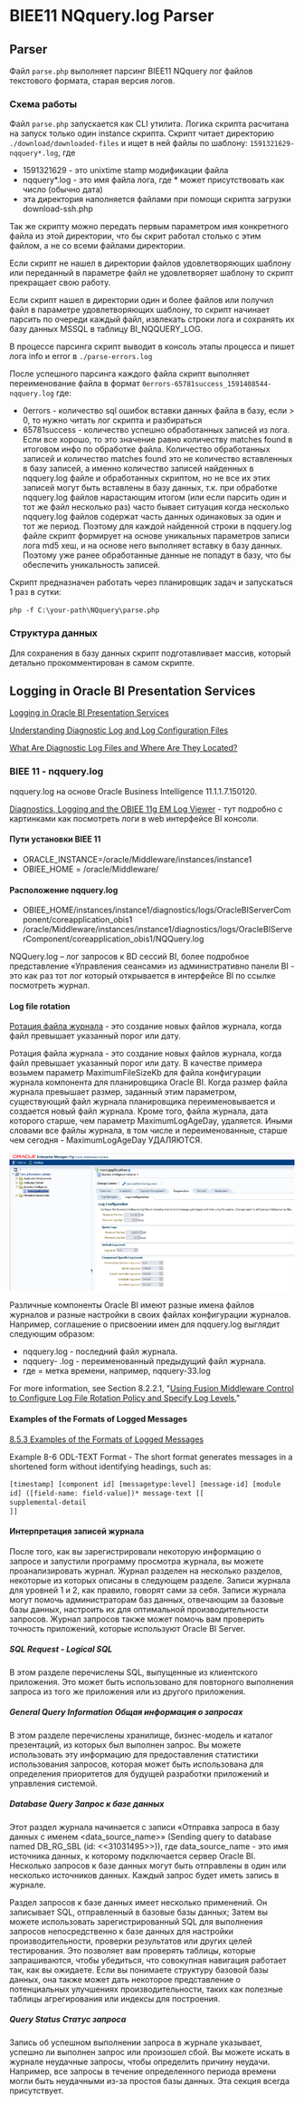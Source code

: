 BIEE11 NQquery.log Parser
=========================

## Parser 

Файл `parse.php` выполняет парсинг BIEE11 NQquery лог файлов текстового формата, старая версия логов.

### Схема работы

Файл `parse.php` запускается как CLI утилита. Логика скрипта расчитана на запуск только один instance скрипта. Скрипт читает директорию `./download/downloaded-files` и ищет в ней файлы по шаблону: `1591321629-nqquery*.log`, где

- 1591321629 - это unixtime stamp модификации файла
- nqquery*.log - это имя файла лога, где * может присутствовать как число (обычно дата)
- эта директория наполняется файлами при помощи скрипта загрузки download-ssh.php

Так же скрипту можно передать первым параметром имя конкретного файла из этой директории, что бы скрит работал столько с этим файлом, а не со всеми файлами директории.

Если скрипт не нашел в директории файлов удовлетворяющих шаблону или переданный в параметре файл не удовлетворяет шаблону то скрипт прекращает свою работу.

Если скрипт нашел в директории один и более файлов или получил файл в параметре удовлетворяющих шаблону, то скрипт начинает парсить по очереди каждый файл, извлекать строки лога и сохранять их базу данных MSSQL в таблицу BI_NQQUERY_LOG.

В процессе парсинга скрипт выводит в консоль этапы процесса и пишет лога info и error в `./parse-errors.log`

После успешного парсинга каждого файла скрипт выполняет переименование файла в формат `0errors-65781success_1591408544-nqquery.log` где:

- 0errors - количество sql ошибок вставки данных файла в базу, если > 0, то нужно читать лог скрипта и разбираться
- 65781success - количество успешно обработанных записей из лога. Если все хорошо, то это значение равно количеству matches found в итоговом инфо по обработке файла. Количество обработанных записей и количество matches found это не количество вставленных в базу записей, а именно количество записей найденных в nqquery.log файле и обработанных скриптом, но не все их этих записей могут быть вставлены в базу данных, т.к. при обработке nqquery.log файлов нарастающим итогом (или если парсить один и тот же файл несколько раз) часто бывает ситуация когда несколько nqquery.log файлов содержат часть данных одинаковых за один и тот же период. Поэтому для каждой найденной строки в nqquery.log файле скрипт формирует на основе уникальных параметров записи лога md5 хеш, и на основе него выполняет вставку в базу данных. Поэтому уже ранее обработанные данные не попадут в базу, что бы обеспечить уникальность записей.

Скрипт предназначен работать через планировщик задач и запускаться 1 раз в сутки:

`php -f C:\your-path\NQquery\parse.php`

### Структура данных

Для сохранения в базу данных скрипт подготавливает массив, который детально прокомментирован в самом скрипте.


## Logging in Oracle BI Presentation Services

[Logging in Oracle BI Presentation Services](https://docs.oracle.com/cd/E21764_01/bi.1111/e10541/logging.htm#BIESG560)

[Understanding Diagnostic Log and Log Configuration Files](https://docs.oracle.com/cd/E21764_01/bi.1111/e10541/logging.htm#BIESG1674)

[What Are Diagnostic Log Files and Where Are They Located?](https://docs.oracle.com/cd/E21764_01/bi.1111/e10541/logging.htm#BIESG1675)

### BIEE 11 - nqquery.log

 nqquery.log на основе Oracle Business Intelligence 11.1.1.7.150120.

[Diagnostics, Logging and the OBIEE 11g EM Log Viewer](https://www.rittmanmead.com/blog/2011/03/diagnostics-logging-and-the-em-log-viewer-within-obiee-11g/) - тут подробно с картинками как посмотреть логи в web интерфейсе BI консоли.

#### Пути установки BIEE 11

- ORACLE_INSTANCE=/oracle/Middleware/instances/instance1
- OBIEE_HOME = /oracle/Middleware/

#### Расположение nqquery.log

- OBIEE_HOME/instances/instance1/diagnostics/logs/OracleBIServerComponent/coreapplication_obis1
- /oracle/Middleware/instances/instance1/diagnostics/logs/OracleBIServerComponent/coreapplication_obis1/NQQuery.log

NQQuery.log – лог запросов к BD сессий BI, более подробное представление «Управления сеансами» из административно панели BI - это как раз тот лог который открывается в интерфейсе BI по ссылке посмотреть журнал.

#### Log file rotation

[Ротация файла журнала](https://docs.oracle.com/cd/E21764_01/bi.1111/e10541/logging.htm#BIESG1682) - это создание новых файлов журнала, когда файл превышает указанный порог или дату.

Ротация файла журнала - это создание новых файлов журнала, когда файл превышает указанный порог или дату. В качестве примера возьмем параметр MaximumFileSizeKb для файла конфигурации журнала компонента для планировщика Oracle BI. Когда размер файла журнала превышает размер, заданный этим параметром, существующий файл журнала планировщика переименовывается и создается новый файл журнала. Кроме того, файла журнала, дата которого старше, чем параметр MaximumLogAgeDay, удаляется. Иными словами все файлы журнала, в том числе и переименованные, старше чем сегодня - MaximumLogAgeDay УДАЛЯЮТСЯ.

![qownnotes-media-DhHHXn](./media/15141.png)

Различные компоненты Oracle BI имеют разные имена файлов журналов и разные настройки в своих файлах конфигурации журналов. Например, соглашение о присвоении имен для nqquery.log выглядит следующим образом:

- nqquery.log - последний файл журнала.
- nqquery- <n> .log - переименованный предыдущий файл журнала.
- где <n> = метка времени, например, nqquery-33.log


For more information, see Section 8.2.2.1, "[Using Fusion Middleware Control to Configure Log File Rotation Policy and Specify Log Levels.](https://docs.oracle.com/cd/E21764_01/bi.1111/e10541/logging.htm#CEGBJCDJ)"


#### Examples of the Formats of Logged Messages

[8.5.3 Examples of the Formats of Logged Messages](https://docs.oracle.com/cd/E23943_01/bi.1111/e10541/logging.htm#BIESG218)

Example 8-6 ODL-TEXT Format - The short format generates messages in a shortened form without identifying headings, such as:

```
[timestamp] [component id] [messagetype:level] [message-id] [module id] ([field-name: field-value])* message-text [[
supplemental-detail
]]
```

#### Интерпретация записей журнала

После того, как вы зарегистрировали некоторую информацию о запросе и запустили программу просмотра журнала, вы можете проанализировать журнал. Журнал разделен на несколько разделов, некоторые из которых описаны в следующем разделе. Записи журнала для уровней 1 и 2, как правило, говорят сами за себя. Записи журнала могут помочь администраторам баз данных, отвечающим за базовые базы данных, настроить их для оптимальной производительности запросов. Журнал запросов также может помочь вам проверить точность приложений, которые используют Oracle BI Server.

##### SQL Request - Logical SQL

В этом разделе перечислены SQL, выпущенные из клиентского приложения. Это может быть использовано для повторного выполнения запроса из того же приложения или из другого приложения.

##### General Query Information Общая информация о запросах

В этом разделе перечислены хранилище, бизнес-модель и каталог презентаций, из которых был выполнен запрос. Вы можете использовать эту информацию для предоставления статистики использования запросов, которая может быть использована для определения приоритетов для будущей разработки приложений и управления системой.

##### Database Query Запрос к базе данных

Этот раздел журнала начинается с записи «Отправка запроса в базу данных с именем <data_source_name>» (Sending query to database named DB_RG_SBL (id: <<31031495>>)), где data_source_name - это имя источника данных, к которому подключается сервер Oracle BI. Несколько запросов к базе данных могут быть отправлены в один или несколько источников данных. Каждый запрос будет иметь запись в журнале.

Раздел запросов к базе данных имеет несколько применений. Он записывает SQL, отправленный в базовые базы данных; Затем вы можете использовать зарегистрированный SQL для выполнения запросов непосредственно к базе данных для настройки производительности, проверки результатов или других целей тестирования. Это позволяет вам проверять таблицы, которые запрашиваются, чтобы убедиться, что совокупная навигация работает так, как вы ожидаете. Если вы понимаете структуру базовой базы данных, она также может дать некоторое представление о потенциальных улучшениях производительности, таких как полезные таблицы агрегирования или индексы для построения.

##### Query Status Статус запроса

Запись об успешном выполнении запроса в журнале указывает, успешно ли выполнен запрос или произошел сбой. Вы можете искать в журнале неудачные запросы, чтобы определить причину неудачи. Например, все запросы в течение определенного периода времени могли быть неудачными из-за простоя базы данных. Эта секция всегда присутствует.